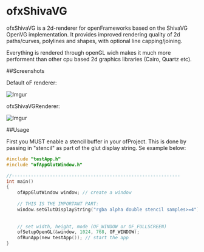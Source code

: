 # ofxShivaVG

ofxShivaVG is a 2d-renderer for openFrameworks based on the ShivaVG OpenVG implementation. It provides improved rendering quality of 2d paths/curves, polylines and shapes, with optional line capping/joining.

Everything is rendered through openGL wich makes it much more performent than other cpu based 2d graphics libraries (Cairo, Quartz etc).



##Screenshots

Default oF renderer:

![Imgur](http://i.imgur.com/hMSeaZu.png)

ofxShivaVGRenderer:

![Imgur](http://i.imgur.com/hsh4HzM.png)



##Usage

First you MUST enable a stencil buffer in your ofProject. This is done by passing in "stencil" as part of the glut display string. Se example below:


```c
#include "testApp.h"
#include "ofAppGlutWindow.h"

//--------------------------------------------------------------
int main()
{
	ofAppGlutWindow window; // create a window
	
	// THIS IS THE IMPORTANT PART:
    window.setGlutDisplayString("rgba alpha double stencil samples>=4");
    
    
	// set width, height, mode (OF_WINDOW or OF_FULLSCREEN)
	ofSetupOpenGL(&window, 1024, 768, OF_WINDOW);
	ofRunApp(new testApp()); // start the app
}
```